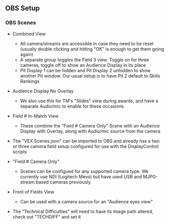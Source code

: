 ## OBS Setup
### OBS Scenes
* Combined View
  * All camera/streams are accessible in case they need to be reset (usually double clicking and hitting "OK" is enough to get them going again)
  * A separate group toggles the Field 3 view. Toggle on for three cameras, toggle off to show an Audience Display in its place
  * Pit Display 1 can be hidden and Pit Display 2 unhidden to show another Pit window. Our usual setup is to have Pit 2 default to Skills Rankings
* Audience Display No Overlay
  * We also use this for TM's "Slides" view during awards, and have a separate Audio/mic to enable for these occasions
* Field # In-Match View
  * These combine the "Field # Camera Only" Scene with an Audience Display with Overlay, along with Audio/mic source from the camera
* The "VEX Scenes.json" can be imported to OBS and already has a two or three camera field setup configured for use with the DisplayControl scripts
* "Field # Camera Only"
  * Scenes can be configued for any supported camera type. We currently use NDI (Logitech Mevo) but have used USB and MJPG-stream based cameras previously.
* Front of Fields View
  * Can be used with a camera source for an "Audience eyes view"

* The "Technical Difficulties" will need to have its image path altered, check out "TECHDIFF" and set it